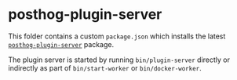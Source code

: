 # posthog-plugin-server

This folder contains a custom `package.json` which installs the latest [`posthog-plugin-server`](https://github.com/PostHog/posthog-plugin-server) package.

The plugin server is started by running `bin/plugin-server` directly or indirectly as part of `bin/start-worker` or `bin/docker-worker`.

